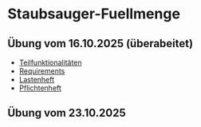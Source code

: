 # Staubsauger-Fuellmenge

## Übung vom 16.10.2025 (überabeitet)

- [Teilfunktionalitäten](/docs/Teilfunktionalitaeten.md)
- [Requirements](/docs/Requirements.md)
- [Lastenheft](/docs/Lastenheft.md)
- [Pflichtenheft](/docs/Pflichtenheft.md)

## Übung vom 23.10.2025

